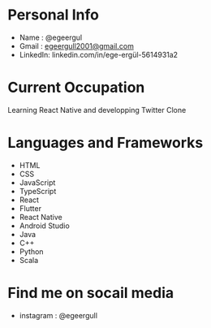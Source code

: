 # Personal Info
- Name    : @egeergul
- Gmail   : egeergull2001@gmail.com
- LinkedIn: linkedin.com/in/ege-ergül-5614931a2

# Current Occupation
<p> Learning React Native and developping Twitter Clone </p>

# Languages and Frameworks
- HTML
- CSS
- JavaScript
- TypeScript
- React
- Flutter
- React Native
- Android Studio
- Java
- C++
- Python
- Scala

# Find me on socail media
- instagram : @egeergull
